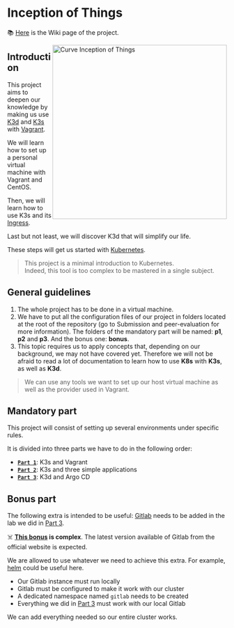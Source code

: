 # Inception of Things
📚 [Here](https://github.com/wen/iot/wiki) is the Wiki page of the project.

<img width="400px" align="right" alt="Curve Inception of Things" src="https://user-images.githubusercontent.com/22397481/163789570-6e50e533-786f-4af4-8f2f-9151bb38d30f.png">

## Introduction
This project aims to deepen our knowledge by making us use [K3d](https://k3d.io) and [K3s](https://k3s.io) with [Vagrant](https://www.vagrantup.com/).

We will learn how to set up a personal virtual machine with Vagrant and CentOS. 

Then, we will learn how to use K3s and its [Ingress](https://kubernetes.io/docs/concepts/services-networking/ingress/). 

Last but not least, we will discover K3d that will simplify our life.

These steps will get us started with [Kubernetes](https://kubernetes.io/).

> This project is a minimal introduction to Kubernetes.</br>
> Indeed, this tool is too complex to be mastered in a single subject.

## General guidelines
1. The whole project has to be done in a virtual machine.
2. We have to put all the configuration files of our project in folders located at the root of the repository (go to Submission and peer-evaluation for more information). The folders of the mandatory part will be named: **p1**, **p2** and **p3**. And the bonus one: **bonus**.
3. This topic requires us to apply concepts that, depending on our background, we may not have covered yet. Therefore we will not be afraid to read a lot of documentation to learn how to use **K8s** with **K3s**, as well as **K3d**.

> We can use any tools we want to set up our host virtual machine as well as the provider used in Vagrant.

## Mandatory part

This project will consist of setting up several environments under specific rules.

It is divided into three parts we have to do in the following order:
- **[`Part 1`](https://github.com/wen/iot/wiki/Part-1:-K3s-and-Vagrant)**: K3s and Vagrant
- **[`Part 2`](https://github.com/wen/iot/wiki/Part-2:-K3s-and-three-simple-applications)**: K3s and three simple applications
- **[`Part 3`](https://github.com/wen/iot/wiki/Part-3:-K3d-and-Argo-CD)**: K3d and Argo CD

## Bonus part
The following extra is intended to be useful: [Gitlab](https://about.gitlab.com/) needs to be added in the lab we did in [Part 3](https://github.com/wen/iot/tree/master/p3).

☠️ **[This bonus](https://github.com/wen/iot/tree/master/bonus) is complex**. The latest version available of Gitlab from the official website is expected.

We are allowed to use whatever we need to achieve this extra. For example, [helm](https://helm.sh) could be useful here.
- Our Gitlab instance must run locally
- Gitlab must be configured to make it work with our cluster
- A dedicated namespace named `gitlab` needs to be created
- Everything we did in [Part 3](https://github.com/wen/iot/tree/master/p3) must work with our local Gitlab

We can add everything needed so our entire cluster works.

